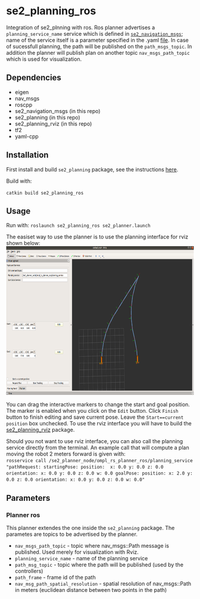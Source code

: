 # se2_planning_ros

Integration of se2_plnning with ros. Ros planner advertises a `planning_service_name` service which is defined in [`se2_navigation_msgs`](../se2_navigation_msgs); name of the service itself is a parameter specified in the .yaml [file](/config/reeds_shepp_planner_ros_example.yaml). In case of sucessfull planning, the path will be published on the `path_msgs_topic`. In addition the planner will publish plan on another topic `nav_msgs_path_topic` which is used for visualization.

## Dependencies

* eigen
* nav_msgs
* roscpp
* se2_navigation_msgs (in this repo)
* se2_planning (in this repo)
* se2_planning_rviz (in this repo)
* tf2
* yaml-cpp


## Installation

First install and build `se2_planning` package, see the instructions [here](../se2_planning/README.md).

Build with:

`catkin build se2_planning_ros`  

## Usage
Run with:
`roslaunch se2_planning_ros se2_planner.launch`

The easiset way to use the planner is to use the planning interface for rviz shown below:
[<img src="doc/rviz_panel.png" width="755" height="400">](doc/rviz_panel.png)

You can drag the interactive markers to change the start and goal position. The marker is enabled when you click on the `Edit` button. Click `Finish` button to finish editing and save current pose. Leave the  `Start==current position` box unchecked. To use the rviz interface you will have to build the [se2_planning_rviz](../se2_planning_rviz) package.


Should you not want to use rviz interface, you can also call the planning service directly from the terminal. An example call that will compute a plan moving the robot 2 meters forward is given with:   
`rosservice call /se2_planner_node/ompl_rs_planner_ros/planning_service "pathRequest:
  startingPose:
    position: 
      x: 0.0
      y: 0.0
      z: 0.0
    orientation:
      x: 0.0
      y: 0.0
      z: 0.0
      w: 0.0
  goalPose:
    position:
      x: 2.0
      y: 0.0
      z: 0.0
    orientation:
      x: 0.0
      y: 0.0
      z: 0.0
      w: 0.0" 
`

## Parameters

### Planner ros
This planner extendes the one inside the `se2_planning` package. The parametes are topics to be advertised by the planner.

* `nav_msgs_path_topic` - topic where nav_msgs::Path message is published. Used merely for visualization with Rviz.
* `planning_service_name` - name of the planning service
* `path_msg_topic` - topic where the path will be published (used by the controllers)
* `path_frame` - frame id of the path
* `nav_msg_path_spatial_resolution` - spatial resolution of nav_msgs::Path in meters (euclidean distance between two points in the path)
